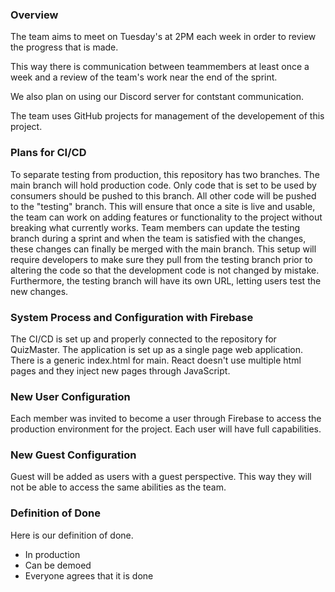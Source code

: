### Overview

The team aims to meet on Tuesday's at 2PM each week in order to review the progress that is made.

This way there is communication between teammembers at least once a week and a review of the team's work near the end of the sprint. 

We also plan on using our Discord server for contstant communication. 

The team uses GitHub projects for management of the developement of this project.

### Plans for CI/CD

To separate testing from production, this repository has two branches. The main branch will hold production code. Only code that is set to be used by consumers should be pushed to this branch. All other code will be pushed to the "testing" branch. This will ensure that once a site is live and usable, the team can work on adding features or functionality to the project without breaking what currently works. Team members can update the testing branch during a sprint and when the team is satisfied with the changes, these changes can finally be merged with the main branch. This setup will require developers to make sure they pull from the testing branch prior to altering the code so that the development code is not changed by mistake. Furthermore, the testing branch will have its own URL, letting users test the new changes. 

### System Process and Configuration with Firebase 

The CI/CD is set up and properly connected to the repository for QuizMaster. The application is set up as a single page web application. There is a generic index.html for main. React doesn't use multiple html pages and they inject new pages through JavaScript. 

### New User Configuration

Each member was invited to become a user through Firebase to access the production environment for the project. Each user will have full capabilities. 

### New Guest Configuration

Guest will be added as users with a guest perspective. This way they will not be able to access the same abilities as the team. 

### Definition of Done

Here is our definition of done.

- In production
- Can be demoed
- Everyone agrees that it is done

